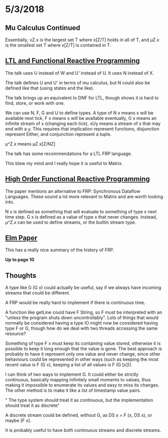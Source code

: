 # 5/3/2018

## Mu Calculus Continued

Essentially, νZ.x is the largest set T where x[Z/T] holds in all of T, and μZ.x is the smallest set T where x[Z/T] is contained in T.

## [LTL and Functional Reactive Programming](https://www.slideshare.net/SergeiWinitzki/temporal-logic-and-functional-reactive-programming)

The talk uses U instead of W and U' instead of U. It uses N instead of X.

The talk defines U and U' in terms of mu calculus, but N could also be defined like that (using states and the like).

The talk brings up an equivalent to DNF for LTL, though shows it is hard to find, store, or work with one.

We can use N, F, G and U to define types. A type of N x means x will be available next tick, F x means x will be available eventually, G x means an infinite stream of x (changing each tick), xUy means a stream of x that may end with a y. This requires that implication represent functions, disjunction represent Either, and conjunction represent a tuple.

μ^Z.x means μZ.x[Z/NZ]

The talk has some recommendations for a LTL FRP language.

This blew my mind and I really hope it is useful to Matrix.

## [High Order Functional Reactive Programming](https://people.mpi-sws.org/~neelk/simple-frp.pdf)

The paper mentions an alternative to FRP: Synchronous Dataflow Languages. These sound a lot more relevant to Matrix and are worth looking into.

N x is defined as something that will evaluate to something of type x next time step. G x is defined as a value of type x that never changes. Instead, μ^Z.x can be used to define streams, or the builtin stream type.

## [Elm Paper](https://www.seas.harvard.edu/sites/default/files/files/archived/Czaplicki.pdf)

This has a really nice summary of the history of FRP.

**Up to page 10**

## Thoughts

A type like G (G x) could actually be useful, say if we always have incoming streams that could be different.

A FRP would be really hard to implement if there is continuous time.

A function like getLine could have F String, so F must be interpreted with an "unless the program shuts down uncontrollably". Lots of things that would normally be considered having a type IO might now be considered having type F or G, though how do we deal with two threads accessing the same resource?

Something of type F x must keep its containing value stored, otherwise it is possible to keep it long enough that the value is gone. The best approach is probably to have it represent only one value and never change, since other behaviours could be represented in other ways (such as keeping the most recent value is F (G x), keeping a list of all values is F (G [x])).

I can think of two ways to implement G. It could either be strictly continuous, basically mapping infinitely small moments to values, thus making it impossible to enumerate its values and easy to miss its changes. The other method is to make it like a list of timestamp value pairs.

" The type system should treat it as continuous, but the implementation should treat it as discrete"

A discrete stream could be defined, without G, as DS x = F (x, DS x), or maybe [F x].

It is probably useful to have both continuous streams and discrete streams.
